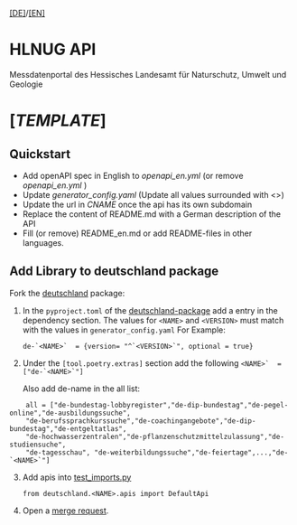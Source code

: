 [[DE]](README.md)/[[EN]](README_en.md)

# HLNUG API
Messdatenportal des Hessisches Landesamt für Naturschutz, Umwelt und Geologie

# [_TEMPLATE_]

## Quickstart

- Add openAPI spec in English to _openapi_en.yml_ (or remove _openapi_en.yml_ )
- Update _generator_config.yaml_ (Update all values surrounded with <>)
- Update the url in _CNAME_ once the api has its own subdomain
- Replace the content of README.md with a German description of the API
- Fill (or remove) README_en.md or add README-files in other languages.


## Add Library to deutschland package

Fork the [deutschland](https://github.com/bundesAPI/deutschland) package:

1. In the `pyproject.toml` of the [deutschland-package](https://github.com/bundesAPI/deutschland/blob/main/pyproject.toml) add a entry in the dependency section. The values for `<NAME>` and `<VERSION>` must match with the values in `generator_config.yaml`
   For Example:

   ```de-`<NAME>`  = {version= "^`<VERSION>`", optional = true}```
2. Under the ```[tool.poetry.extras]``` section add the following
   ```<NAME>`  =["de-`<NAME>`"]```

   Also add de-name in the all list:
```
    all = ["de-bundestag-lobbyregister","de-dip-bundestag","de-pegel-online","de-ausbildungssuche",
    "de-berufssprachkurssuche","de-coachingangebote","de-dip-bundestag","de-entgeltatlas",
    "de-hochwasserzentralen","de-pflanzenschutzmittelzulassung","de-studiensuche",
    "de-tagesschau", "de-weiterbildungssuche","de-feiertage",...,"de-`<NAME>`"]
```

3. Add apis into [test_imports.py](https://github.com/bundesAPI/deutschland/blob/main/tests/test_imports.py)
    ```
    from deutschland.<NAME>.apis import DefaultApi
   ```

4. Open a [merge request](https://docs.github.com/en/pull-requests/collaborating-with-pull-requests/proposing-changes-to-your-work-with-pull-requests/creating-a-pull-request).

